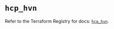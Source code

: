 # `hcp_hvn`

Refer to the Terraform Registry for docs: [`hcp_hvn`](https://registry.terraform.io/providers/hashicorp/hcp/0.90.0/docs/resources/hvn).
